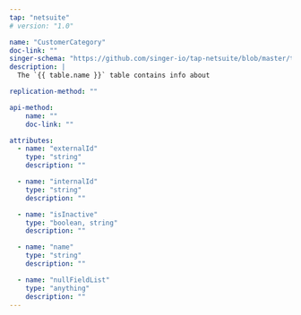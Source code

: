 ```yaml
---
tap: "netsuite"
# version: "1.0"

name: "CustomerCategory"
doc-link: ""
singer-schema: "https://github.com/singer-io/tap-netsuite/blob/master/tap_netsuite/schemas/CustomerCategory.json"
description: |
  The `{{ table.name }}` table contains info about 

replication-method: ""

api-method:
    name: ""
    doc-link: ""

attributes:
  - name: "externalId"
    type: "string"
    description: ""

  - name: "internalId"
    type: "string"
    description: ""

  - name: "isInactive"
    type: "boolean, string"
    description: ""

  - name: "name"
    type: "string"
    description: ""

  - name: "nullFieldList"
    type: "anything"
    description: ""
---
```

